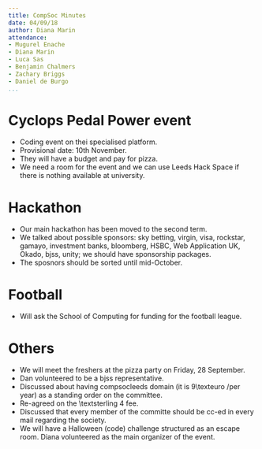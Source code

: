 ```yaml
---
title: CompSoc Minutes
date: 04/09/18
author: Diana Marin
attendance:
- Mugurel Enache
- Diana Marin
- Luca Sas
- Benjamin Chalmers
- Zachary Briggs
- Daniel de Burgo
...
```


# Cyclops Pedal Power event

- Coding event on thei specialised platform.
- Provisional date: 10th November.
- They will have a budget and pay for pizza.
- We need a room for the event and we can use Leeds Hack Space if there is nothing available at university.

# Hackathon

- Our main hackathon has been moved to the second term.
- We talked about possible sponsors: sky betting, virgin, visa, rockstar, gamayo, investment banks, bloomberg, HSBC, Web Application UK, Okado, bjss, unity; we should have sponsorship packages.
- The sposnors should be sorted until mid-October.

# Football

- Will ask the School of Computing for funding for the football league. 

# Others

- We will meet the freshers at the pizza party on Friday, 28 September.
- Dan volunteered to be a bjss representative.
- Discussed about having compsocleeds domain (it is 9\texteuro /per year) as a standing order on the committee.
- Re-agreed on the \textsterling 4 fee.
- Discussed that every member of the committe should be cc-ed in every mail regarding the society.
- We will have a Halloween (code) challenge structured as an escape room. Diana volunteered as the main organizer of the event.
